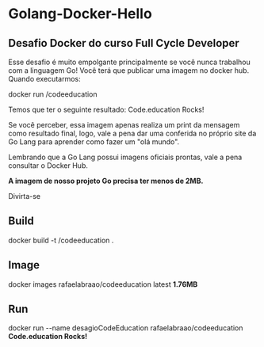 # Golang-Docker-Hello

## Desafio Docker do curso Full Cycle Developer

Esse desafio é muito empolgante principalmente se você nunca trabalhou com a linguagem Go!
Você terá que publicar uma imagem no docker hub. Quando executarmos:

docker run <seu-user>/codeeducation

Temos que ter o seguinte resultado: Code.education Rocks!

Se você perceber, essa imagem apenas realiza um print da mensagem como resultado final, logo, vale a pena dar uma conferida no próprio site da Go Lang para aprender como fazer um "olá mundo".

Lembrando que a Go Lang possui imagens oficiais prontas, vale a pena consultar o Docker Hub.

**A imagem de nosso projeto Go precisa ter menos de 2MB.**

Divirta-se
  
## Build
  
docker build -t <user>/codeeducation .
  
## Image
  
docker images
rafaelabraao/codeeducation        latest    **1.76MB**

## Run

docker run --name desagioCodeEducation rafaelabraao/codeeducation
**Code.education Rocks!**
